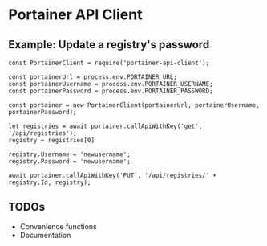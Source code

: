 # Portainer API Client
	
## Example: Update a registry's password

	const PortainerClient = require('portainer-api-client');
	
	const portainerUrl = process.env.PORTAINER_URL;
	const portainerUsername = process.env.PORTAINER_USERNAME;
	const portainerPassword = process.env.PORTAINER_PASSWORD;
	
	const portainer = new PortainerClient(portainerUrl, portainerUsername, portainerPassword);
	
	let registries = await portainer.callApiWithKey('get', '/api/registries');
	registry = registries[0]
	
	registry.Username = 'newusername';
	registry.Password = 'newusername';

	await portainer.callApiWithKey('PUT', '/api/registries/' + registry.Id, registry);

## TODOs

* Convenience functions
* Documentation